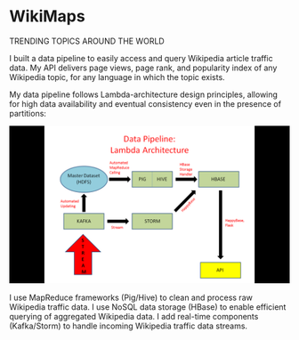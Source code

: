 # WikiMaps
TRENDING TOPICS AROUND THE WORLD


I built a data pipeline to easily access and query Wikipedia article traffic data. My API delivers page views, page rank, and popularity index of any Wikipedia topic, for any language in which the topic exists. 

My data pipeline follows Lambda-architecture design principles, allowing for high data availability and eventual consistency even in the presence of partitions: 

![alt tag](images/Data_Pipeline.png "Data Pipeline")

I use MapReduce frameworks (Pig/Hive) to clean and process raw Wikipedia traffic data. I use NoSQL data storage (HBase) to enable efficient querying of aggregated Wikipedia data. I add real-time components (Kafka/Storm) to handle incoming Wikipedia traffic data streams.





















